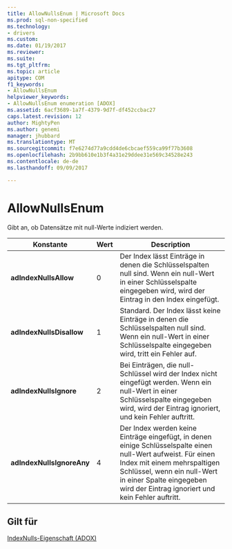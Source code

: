 ```yaml
---
title: AllowNullsEnum | Microsoft Docs
ms.prod: sql-non-specified
ms.technology:
- drivers
ms.custom: 
ms.date: 01/19/2017
ms.reviewer: 
ms.suite: 
ms.tgt_pltfrm: 
ms.topic: article
apitype: COM
f1_keywords:
- AllowNullsEnum
helpviewer_keywords:
- AllowNullsEnum enumeration [ADOX]
ms.assetid: 6acf3689-1a7f-4379-9d7f-df452ccbac27
caps.latest.revision: 12
author: MightyPen
ms.author: genemi
manager: jhubbard
ms.translationtype: MT
ms.sourcegitcommit: f7e6274d77a9cdd4de6cbcaef559ca99f77b3608
ms.openlocfilehash: 2b9bb610e1b3f4a31e29ddee31e569c34528e243
ms.contentlocale: de-de
ms.lasthandoff: 09/09/2017

---
```

# <a name="allownullsenum"></a>AllowNullsEnum
Gibt an, ob Datensätze mit null-Werte indiziert werden.  
  
|Konstante|Wert|Description|  
|--------------|-----------|-----------------|  
|**adIndexNullsAllow**|0|Der Index lässt Einträge in denen die Schlüsselspalten null sind. Wenn ein null-Wert in einer Schlüsselspalte eingegeben wird, wird der Eintrag in den Index eingefügt.|  
|**adIndexNullsDisallow**|1|Standard. Der Index lässt keine Einträge in denen die Schlüsselspalten null sind. Wenn ein null-Wert in einer Schlüsselspalte eingegeben wird, tritt ein Fehler auf.|  
|**adIndexNullsIgnore**|2|Bei Einträgen, die null-Schlüssel wird der Index nicht eingefügt werden. Wenn ein null-Wert in einer Schlüsselspalte eingegeben wird, wird der Eintrag ignoriert, und kein Fehler auftritt.|  
|**adIndexNullsIgnoreAny**|4|Der Index werden keine Einträge eingefügt, in denen einige Schlüsselspalte einen null-Wert aufweist. Für einen Index mit einem mehrspaltigen Schlüssel, wenn ein null-Wert in einer Spalte eingegeben wird der Eintrag ignoriert und kein Fehler auftritt.|  
  
## <a name="applies-to"></a>Gilt für  
 [IndexNulls-Eigenschaft (ADOX)](../../../ado/reference/adox-api/indexnulls-property-adox.md)
